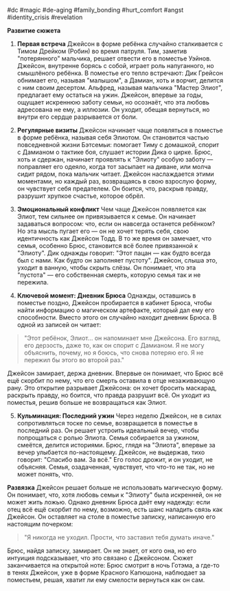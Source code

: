 #dc #magic #de-aging #family_bonding #hurt_comfort #angst #identity_crisis #revelation

**Развитие сюжета**
1. **Первая встреча**
Джейсон в форме ребёнка случайно сталкивается с Тимом Дрейком (Робин) во время патруля. Тим, заметив "потерянного" мальчика, решает отвести его в поместье Уэйнов. Джейсон, внутренне борясь с собой, играет роль напуганного, но смышлёного ребёнка. В поместье его тепло встречают: Дик Грейсон обнимает его, называя "малышом", а Дамиан, хоть и ворчит, делится с ним своим десертом. Альфред, называя мальчика "Мастер Элиот", предлагает ему остаться на ужин. Джейсон, впервые за годы, ощущает искреннюю заботу семьи, но осознаёт, что эта любовь адресована не ему, а иллюзии. Он уходит, обещая вернуться, но внутри его сердце разрывается от боли.

2. **Регулярные визиты**
Джейсон начинает чаще появляться в поместье в форме ребёнка, называя себя Элиотом. Он становится частью повседневной жизни Бэтсемьи: помогает Тиму с домашкой, спорит с Дамианом о тактике боя, слушает истории Дика о цирке. Брюс, хоть и сдержан, начинает проявлять к "Элиоту" особую заботу — поправляет его одеяло, когда тот засыпает на диване, или молча сидит рядом, пока мальчик читает. Джейсон наслаждается этими моментами, но каждый раз, возвращаясь в свою взрослую форму, он чувствует себя предателем. Он боится, что, раскрыв правду, разрушит хрупкое счастье, которое обрёл.

3. **Эмоциональный конфликт**
Чем чаще Джейсон появляется как Элиот, тем сильнее он привязывается к семье. Он начинает задаваться вопросом: что, если он навсегда останется ребёнком? Но эта мысль пугает его — он не хочет терять себя, свою идентичность как Джейсон Тодд. В то же время он замечает, что семья, особенно Брюс, становится всё более привязанной к "Элиоту". Дик однажды говорит: "Этот пацан — как будто всегда был с нами. Как будто он заполняет пустоту". Джейсон, слыша это, уходит в ванную, чтобы скрыть слёзы. Он понимает, что эта "пустота" — его собственная смерть, которую семья так и не пережила.

4. **Ключевой момент: Дневник Брюса**
Однажды, оставшись в поместье поздно, Джейсон пробирается в кабинет Брюса, чтобы найти информацию о магическом артефакте, который дал ему его способности. Вместо этого он случайно находит дневник Брюса. В одной из записей он читает:
> "Этот ребёнок, Элиот… он напоминает мне Джейсона. Его взгляд, его дерзость, даже то, как он спорит с Дамианом. Я не могу объяснить, почему, но я боюсь, что снова потеряю его. Я не пережил бы этого во второй раз."

Джейсон замирает, держа дневник. Впервые он понимает, что Брюс всё ещё скорбит по нему, что его смерть оставила в отце незаживающую рану. Это открытие разрывает Джейсона: он хочет бросить маскарад, раскрыть правду, но боится, что правда разрушит всё. Он уходит из поместья, решив больше не возвращаться как Элиот.

5. **Кульминация: Последний ужин**
Через неделю Джейсон, не в силах сопротивляться тоске по семье, возвращается в поместье в последний раз. Он решает устроить идеальный вечер, чтобы попрощаться с ролью Элиота. Семья собирается за ужином, смеётся, делится историями. Брюс, глядя на "Элиота", впервые за вечер улыбается по-настоящему. Джейсон, не выдержав, тихо говорит: "Спасибо вам. За всё." Его голос дрожит, и он уходит, не объясняя. Семья, озадаченная, чувствует, что что-то не так, но не может понять, что.

**Развязка**
Джейсон решает больше не использовать магическую форму. Он понимает, что, хотя любовь семьи к "Элиоту" была искренней, он не может жить ложью. Однако дневник Брюса даёт ему надежду: если отец всё ещё скорбит по нему, возможно, есть шанс наладить связь как Джейсон. Он оставляет на столе в поместье записку, написанную его настоящим почерком:
> "Я никогда не уходил. Прости, что заставил тебя думать иначе."

Брюс, найдя записку, замирает. Он не знает, от кого она, но его интуиция подсказывает, что это связано с Джейсоном. Сюжет заканчивается на открытой ноте: Брюс смотрит в ночь Готэма, а где-то в тенях Джейсон, уже в форме Красного Капюшона, наблюдает за поместьем, решая, хватит ли ему смелости вернуться как он сам.

